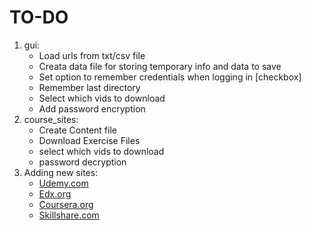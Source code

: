 # TO-DO

1. gui:
    - Load urls from txt/csv file
    - Creata data file for storing temporary info and data to save
    - Set option to remember credentials when logging in [checkbox]
    - Remember last directory
    - Select which vids to download
    - Add password encryption
2. course_sites:
    - Create Content file
    - Download Exercise Files
    - select which vids to download
    - password decryption
3. Adding new sites:
    - <a href="https://udemy.com">Udemy.com</a>
    - <a href="https://edx.org">Edx.org</a>
    - <a href="https://coursera.org">Coursera.org</a>
    - <a href="https://skillshare.com">Skillshare.com</a>
